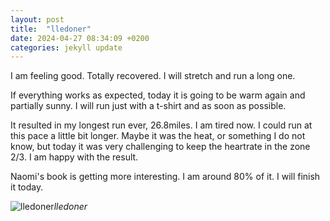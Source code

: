 ```yaml
---
layout: post
title:  "lledoner"
date: 2024-04-27 08:34:09 +0200
categories: jekyll update
---
```


I am feeling good. Totally recovered. I will stretch and run a long one.  

If everything works as expected, today it is going to be warm again and partially sunny. I will run just with a t-shirt and as soon as possible.  

It resulted in my longest run ever, 26.8miles. I am tired now. I could run at this pace a little bit longer. Maybe it was the heat, or something I do not know, but today it was very challenging to keep the heartrate in the zone 2/3. I am happy with the result.


Naomi's book is getting more interesting. I am around 80% of it. I will finish it today.


![lledoner](https://lh3.googleusercontent.com/pw/AP1GczOa31Lqb7OadXahx5fDOzQKfTOgQw-1IZf-PNm6iMZTcTPh1uqZ1RM82E1a5RldQYPRZz87s1lJNocX_u3SsH0fsGeECfioo6HE-hd2nlBkStw-iHc=w0)*lledoner*&nbsp;



[jekyll-docs]: https://jekyllrb.com/docs/home
[jekyll-gh]:   https://github.com/jekyll/jekyll
[jekyll-talk]: https://talk.jekyllrb.com/
